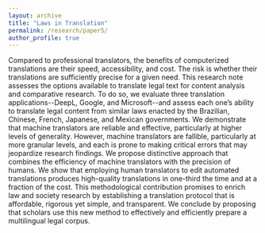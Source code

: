 ```yaml
---
layout: archive
title: "Laws in Translation"
permalink: /research/paper5/
author_profile: true
---
```


Compared to professional translators, the benefits of computerized translations are their speed, accessibility, and cost. The risk is whether their translations are sufficiently precise for a given need. This research note assesses the options available to translate legal text for content analysis and comparative research. To do so, we evaluate three translation applications--DeepL, Google, and Microsoft--and assess each one’s ability to translate legal content from similar laws enacted by the Brazilian, Chinese, French, Japanese, and Mexican governments. We demonstrate that machine translators are reliable and effective, particularly at higher levels of generality. However, machine translators are fallible, particularly at more granular levels, and each is prone to making critical errors that may jeopardize research findings. We propose distinctive approach that combines the efficiency of machine translators with the precision of humans. We show that employing human translators to edit automated translations produces high-quality translations in one-third the time and at a fraction of the cost. This methodological contribution promises to enrich law and society research by establishing a translation protocol that is affordable, rigorous yet simple, and transparent. We conclude by proposing that scholars use this new method to effectively and efficiently prepare a multilingual legal corpus.
